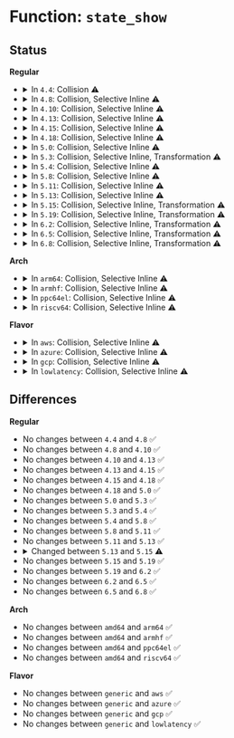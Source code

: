 # Function: <code>state_show</code>

## Status
<b>Regular</b>
<ul>
<li>
<details>
<summary>In <code>4.4</code>: Collision ⚠️</summary>

```c
ssize_t state_show(struct kobject *kobj, struct kobj_attribute *attr, char *buf);
```

**Collision:** Static-Static Collision

**Inline:** No

**Transformation:** False

**Instances:**

```
In kernel/power/main.c (ffffffff810cd5b0)
Location: kernel/power/main.c:307
Inline: False
```
```
In drivers/nvdimm/dimm_devs.c (ffffffff81598940)
Location: drivers/nvdimm/dimm_devs.c:290
Inline: False
```
```
In drivers/md/md.c (ffffffff8168c720)
Location: drivers/md/md.c:2520
Inline: False
```
```
In drivers/extcon/extcon.c (ffffffff816ee290)
Location: drivers/extcon/extcon.c:172
Inline: False
Direct callers:
  - drivers/extcon/extcon.c:extcon_update_state
```
```
In net/rfkill/core.c (ffffffff81810d80)
Location: net/rfkill/core.c:699
Inline: False
```
**Symbols:**

```
ffffffff810cd5b0-ffffffff810cd62a: state_show (STB_LOCAL)
ffffffff81598940-ffffffff815989a3: state_show (STB_LOCAL)
ffffffff8168c720-ffffffff8168c975: state_show (STB_LOCAL)
ffffffff816ee290-ffffffff816ee344: state_show (STB_LOCAL)
ffffffff81810d80-ffffffff81810db9: state_show (STB_LOCAL)
```
</details>
</li>
<li>
<details>
<summary>In <code>4.8</code>: Collision, Selective Inline ⚠️</summary>

```c
ssize_t state_show(struct kobject *kobj, struct kobj_attribute *attr, char *buf);
```

**Collision:** Static-Static Collision

**Inline:** Selective

**Transformation:** False

**Instances:**

```
In kernel/power/main.c (ffffffff810d2050)
Location: kernel/power/main.c:308
Inline: False
```
```
In drivers/nvdimm/dimm_devs.c (ffffffff815ee310)
Location: drivers/nvdimm/dimm_devs.c:296
Inline: False
```
```
In drivers/watchdog/watchdog_dev.c (ffffffff816ebfb0)
Location: drivers/watchdog/watchdog_dev.c:441
Inline: True
```
```
In drivers/md/md.c (ffffffff816edde0)
Location: drivers/md/md.c:2524
Inline: False
```
```
In drivers/extcon/extcon.c (ffffffff817533c0)
Location: drivers/extcon/extcon.c:160
Inline: False
Direct callers:
  - drivers/extcon/extcon.c:extcon_update_state
```
```
In net/rfkill/core.c (ffffffff81883c60)
Location: net/rfkill/core.c:695
Inline: False
```
**Symbols:**

```
ffffffff810d2050-ffffffff810d20d4: state_show (STB_LOCAL)
ffffffff815ee310-ffffffff815ee373: state_show (STB_LOCAL)
ffffffff816ebfb0-ffffffff816ebffc: state_show (STB_LOCAL)
ffffffff816edde0-ffffffff816ee035: state_show (STB_LOCAL)
ffffffff817533c0-ffffffff81753473: state_show (STB_LOCAL)
ffffffff81883c60-ffffffff81883c99: state_show (STB_LOCAL)
```
</details>
</li>
<li>
<details>
<summary>In <code>4.10</code>: Collision, Selective Inline ⚠️</summary>

```c
ssize_t state_show(struct kobject *kobj, struct kobj_attribute *attr, char *buf);
```

**Collision:** Static-Static Collision

**Inline:** Selective

**Transformation:** False

**Instances:**

```
In kernel/power/main.c (ffffffff810d8c00)
Location: kernel/power/main.c:380
Inline: False
```
```
In drivers/nvdimm/dimm_devs.c (ffffffff8161b350)
Location: drivers/nvdimm/dimm_devs.c:311
Inline: False
```
```
In drivers/watchdog/watchdog_dev.c (ffffffff8171cfa0)
Location: drivers/watchdog/watchdog_dev.c:480
Inline: True
```
```
In drivers/md/md.c (ffffffff8171f640)
Location: drivers/md/md.c:2562
Inline: False
```
```
In drivers/extcon/extcon.c (ffffffff8177f370)
Location: drivers/extcon/extcon.c:365
Inline: False
Direct callers:
  - drivers/extcon/extcon.c:extcon_sync
```
```
In net/rfkill/core.c (ffffffff818b8500)
Location: net/rfkill/core.c:695
Inline: False
```
**Symbols:**

```
ffffffff810d8c00-ffffffff810d8c84: state_show (STB_LOCAL)
ffffffff8161b350-ffffffff8161b3b3: state_show (STB_LOCAL)
ffffffff8171cfa0-ffffffff8171cfec: state_show (STB_LOCAL)
ffffffff8171f640-ffffffff8171f918: state_show (STB_LOCAL)
ffffffff8177f370-ffffffff8177f428: state_show (STB_LOCAL)
ffffffff818b8500-ffffffff818b8539: state_show (STB_LOCAL)
```
</details>
</li>
<li>
<details>
<summary>In <code>4.13</code>: Collision, Selective Inline ⚠️</summary>

```c
ssize_t state_show(struct kobject *kobj, struct kobj_attribute *attr, char *buf);
```

**Collision:** Static-Static Collision

**Inline:** Selective

**Transformation:** False

**Instances:**

```
In kernel/power/main.c (ffffffff810d7c00)
Location: kernel/power/main.c:380
Inline: False
```
```
In drivers/nvdimm/dimm_devs.c (ffffffff8162f3f0)
Location: drivers/nvdimm/dimm_devs.c:327
Inline: False
```
```
In drivers/watchdog/watchdog_dev.c (ffffffff81735210)
Location: drivers/watchdog/watchdog_dev.c:488
Inline: True
```
```
In drivers/md/md.c (ffffffff817392c0)
Location: drivers/md/md.c:2624
Inline: False
```
```
In drivers/extcon/extcon.c (ffffffff8179de30)
Location: drivers/extcon/extcon.c:368
Inline: False
Direct callers:
  - drivers/extcon/extcon.c:extcon_sync
```
```
In net/rfkill/core.c (ffffffff818dee50)
Location: net/rfkill/core.c:753
Inline: False
```
**Symbols:**

```
ffffffff810d7c00-ffffffff810d7c89: state_show (STB_LOCAL)
ffffffff8162f3f0-ffffffff8162f453: state_show (STB_LOCAL)
ffffffff81735210-ffffffff8173525c: state_show (STB_LOCAL)
ffffffff817392c0-ffffffff817395ac: state_show (STB_LOCAL)
ffffffff8179de30-ffffffff8179def6: state_show (STB_LOCAL)
ffffffff818dee50-ffffffff818dee8c: state_show (STB_LOCAL)
```
</details>
</li>
<li>
<details>
<summary>In <code>4.15</code>: Collision, Selective Inline ⚠️</summary>

```c
ssize_t state_show(struct kobject *kobj, struct kobj_attribute *attr, char *buf);
```

**Collision:** Static-Static Collision

**Inline:** Selective

**Transformation:** False

**Instances:**

```
In kernel/power/main.c (ffffffff810dfc50)
Location: kernel/power/main.c:435
Inline: False
```
```
In drivers/nvdimm/dimm_devs.c (ffffffff81697bd0)
Location: drivers/nvdimm/dimm_devs.c:345
Inline: False
```
```
In drivers/watchdog/watchdog_dev.c (ffffffff817a6ee0)
Location: drivers/watchdog/watchdog_dev.c:489
Inline: True
```
```
In drivers/md/md.c (ffffffff817a9130)
Location: drivers/md/md.c:2679
Inline: False
```
```
In drivers/extcon/extcon.c (ffffffff81814f90)
Location: drivers/extcon/extcon.c:356
Inline: False
Direct callers:
  - drivers/extcon/extcon.c:extcon_sync
```
```
In net/rfkill/core.c (ffffffff81964be0)
Location: net/rfkill/core.c:753
Inline: False
```
**Symbols:**

```
ffffffff810dfc50-ffffffff810dfcd9: state_show (STB_LOCAL)
ffffffff81697bd0-ffffffff81697c33: state_show (STB_LOCAL)
ffffffff817a6ee0-ffffffff817a6f2c: state_show (STB_LOCAL)
ffffffff817a9130-ffffffff817a93f9: state_show (STB_LOCAL)
ffffffff81814f90-ffffffff81815056: state_show (STB_LOCAL)
ffffffff81964be0-ffffffff81964c1c: state_show (STB_LOCAL)
```
</details>
</li>
<li>
<details>
<summary>In <code>4.18</code>: Collision, Selective Inline ⚠️</summary>

```c
ssize_t state_show(struct kobject *kobj, struct kobj_attribute *attr, char *buf);
```

**Collision:** Static-Static Collision

**Inline:** Selective

**Transformation:** False

**Instances:**

```
In kernel/power/main.c (ffffffff810e82f0)
Location: kernel/power/main.c:465
Inline: False
```
```
In drivers/nvdimm/dimm_devs.c (ffffffff816d3d30)
Location: drivers/nvdimm/dimm_devs.c:346
Inline: False
```
```
In drivers/watchdog/watchdog_dev.c (ffffffff817ee950)
Location: drivers/watchdog/watchdog_dev.c:509
Inline: True
```
```
In drivers/md/md.c (ffffffff817f0a70)
Location: drivers/md/md.c:2694
Inline: False
```
```
In drivers/extcon/extcon.c (ffffffff8185eeb0)
Location: drivers/extcon/extcon.c:356
Inline: False
Direct callers:
  - drivers/extcon/extcon.c:extcon_sync
```
```
In net/rfkill/core.c (ffffffff819be480)
Location: net/rfkill/core.c:767
Inline: False
```
**Symbols:**

```
ffffffff810e82f0-ffffffff810e837c: state_show (STB_LOCAL)
ffffffff816d3d30-ffffffff816d3d93: state_show (STB_LOCAL)
ffffffff817ee950-ffffffff817ee99c: state_show (STB_LOCAL)
ffffffff817f0a70-ffffffff817f0d47: state_show (STB_LOCAL)
ffffffff8185eeb0-ffffffff8185ef6e: state_show (STB_LOCAL)
ffffffff819be480-ffffffff819be4bc: state_show (STB_LOCAL)
```
</details>
</li>
<li>
<details>
<summary>In <code>5.0</code>: Collision, Selective Inline ⚠️</summary>

```c
ssize_t state_show(struct kobject *kobj, struct kobj_attribute *attr, char *buf);
```

**Collision:** Static-Static Collision

**Inline:** Selective

**Transformation:** False

**Instances:**

```
In kernel/power/main.c (ffffffff810f3900)
Location: kernel/power/main.c:454
Inline: False
```
```
In drivers/xen/xenbus/xenbus_probe.c (ffffffff81617c50)
Location: drivers/xen/xenbus/xenbus_probe.c:405
Inline: False
```
```
In drivers/base/memory.c (ffffffff816bd890)
Location: drivers/base/memory.c:149
Inline: True
```
```
In drivers/nvdimm/dimm_devs.c (ffffffff816f5470)
Location: drivers/nvdimm/dimm_devs.c:334
Inline: False
```
```
In drivers/watchdog/watchdog_dev.c (ffffffff8181a820)
Location: drivers/watchdog/watchdog_dev.c:509
Inline: True
```
```
In drivers/md/md.c (ffffffff8181c960)
Location: drivers/md/md.c:2685
Inline: False
```
```
In drivers/extcon/extcon.c (ffffffff8187e850)
Location: drivers/extcon/extcon.c:356
Inline: False
Direct callers:
  - drivers/extcon/extcon.c:extcon_sync
```
```
In net/rfkill/core.c (ffffffff819f5620)
Location: net/rfkill/core.c:769
Inline: False
```
**Symbols:**

```
ffffffff810f3900-ffffffff810f398c: state_show (STB_LOCAL)
ffffffff81617c50-ffffffff81617c7f: state_show (STB_LOCAL)
ffffffff816bd890-ffffffff816bd918: state_show (STB_LOCAL)
ffffffff816f5470-ffffffff816f54d3: state_show (STB_LOCAL)
ffffffff8181a820-ffffffff8181a86c: state_show (STB_LOCAL)
ffffffff8181c960-ffffffff8181cc41: state_show (STB_LOCAL)
ffffffff8187e850-ffffffff8187e90e: state_show (STB_LOCAL)
ffffffff819f5620-ffffffff819f565c: state_show (STB_LOCAL)
```
</details>
</li>
<li>
<details>
<summary>In <code>5.3</code>: Collision, Selective Inline, Transformation ⚠️</summary>

```c
ssize_t state_show(struct kobject *kobj, struct kobj_attribute *attr, char *buf);
```

**Collision:** Static-Static Collision

**Inline:** Selective

**Transformation:** True

**Instances:**

```
In kernel/power/main.c (ffffffff810fbda0)
Location: kernel/power/main.c:466
Inline: False
```
```
In drivers/xen/xenbus/xenbus_probe.c (ffffffff8164b900)
Location: drivers/xen/xenbus/xenbus_probe.c:405
Inline: False
```
```
In drivers/base/memory.c (0)
Location: drivers/base/memory.c:160
Inline: False
```
```
In drivers/nvdimm/dimm_devs.c (0)
Location: drivers/nvdimm/dimm_devs.c:331
Inline: False
```
```
In drivers/watchdog/watchdog_dev.c (ffffffff8185ca10)
Location: drivers/watchdog/watchdog_dev.c:526
Inline: True
```
```
In drivers/md/md.c (ffffffff8185ebb0)
Location: drivers/md/md.c:2748
Inline: False
```
```
In drivers/extcon/extcon.c (ffffffff818c8ed0)
Location: drivers/extcon/extcon.c:348
Inline: False
Direct callers:
  - drivers/extcon/extcon.c:extcon_sync
```
```
In net/rfkill/core.c (ffffffff81a64d00)
Location: net/rfkill/core.c:757
Inline: False
```
**Symbols:**

```
ffffffff810fbda0-ffffffff810fbe26: state_show (STB_LOCAL)
ffffffff8164b900-ffffffff8164b931: state_show (STB_LOCAL)
ffffffff816f83d0-ffffffff816f8461: state_show (STB_LOCAL)
ffffffff816f92af-ffffffff816f92d1: state_show.cold (STB_LOCAL)
ffffffff8172ed00-ffffffff8172ed60: state_show (STB_LOCAL)
ffffffff817300e8-ffffffff817300f2: state_show.cold (STB_LOCAL)
ffffffff8185ca10-ffffffff8185ca59: state_show (STB_LOCAL)
ffffffff8185ebb0-ffffffff8185ee68: state_show (STB_LOCAL)
ffffffff818c8ed0-ffffffff818c8f78: state_show (STB_LOCAL)
ffffffff81a64d00-ffffffff81a64d42: state_show (STB_LOCAL)
```
</details>
</li>
<li>
<details>
<summary>In <code>5.4</code>: Collision, Selective Inline ⚠️</summary>

```c
ssize_t state_show(struct kobject *kobj, struct kobj_attribute *attr, char *buf);
```

**Collision:** Static-Static Collision

**Inline:** Selective

**Transformation:** False

**Instances:**

```
In kernel/power/main.c (ffffffff81108210)
Location: kernel/power/main.c:552
Inline: False
```
```
In drivers/xen/xenbus/xenbus_probe.c (ffffffff8166dd90)
Location: drivers/xen/xenbus/xenbus_probe.c:405
Inline: False
```
```
In drivers/base/memory.c (ffffffff8171cc10)
Location: drivers/base/memory.c:129
Inline: True
```
```
In drivers/nvdimm/dimm_devs.c (ffffffff81753030)
Location: drivers/nvdimm/dimm_devs.c:331
Inline: False
```
```
In drivers/watchdog/watchdog_dev.c (ffffffff8188e5c0)
Location: drivers/watchdog/watchdog_dev.c:525
Inline: True
```
```
In drivers/md/md.c (ffffffff81890720)
Location: drivers/md/md.c:2802
Inline: False
```
```
In drivers/remoteproc/remoteproc_sysfs.c (ffffffff818f69a0)
Location: drivers/remoteproc/remoteproc_sysfs.c:78
Inline: False
```
```
In drivers/extcon/extcon.c (ffffffff818fb320)
Location: drivers/extcon/extcon.c:348
Inline: False
Direct callers:
  - drivers/extcon/extcon.c:extcon_sync
```
```
In net/rfkill/core.c (ffffffff81a9b6e0)
Location: net/rfkill/core.c:757
Inline: False
```
**Symbols:**

```
ffffffff81108210-ffffffff81108296: state_show (STB_LOCAL)
ffffffff8166dd90-ffffffff8166ddc1: state_show (STB_LOCAL)
ffffffff8171cc10-ffffffff8171cc98: state_show (STB_LOCAL)
ffffffff81753030-ffffffff81753093: state_show (STB_LOCAL)
ffffffff8188e5c0-ffffffff8188e609: state_show (STB_LOCAL)
ffffffff81890720-ffffffff818909d8: state_show (STB_LOCAL)
ffffffff818f69a0-ffffffff818f69dc: state_show (STB_LOCAL)
ffffffff818fb320-ffffffff818fb3c8: state_show (STB_LOCAL)
ffffffff81a9b6e0-ffffffff81a9b722: state_show (STB_LOCAL)
```
</details>
</li>
<li>
<details>
<summary>In <code>5.8</code>: Collision, Selective Inline ⚠️</summary>

```c
ssize_t state_show(struct kobject *kobj, struct kobj_attribute *attr, char *buf);
```

**Collision:** Static-Static Collision

**Inline:** Selective

**Transformation:** False

**Instances:**

```
In kernel/power/main.c (ffffffff81112d10)
Location: kernel/power/main.c:591
Inline: False
```
```
In drivers/xen/xenbus/xenbus_probe.c (ffffffff8171df40)
Location: drivers/xen/xenbus/xenbus_probe.c:406
Inline: False
```
```
In drivers/base/memory.c (ffffffff817d88d0)
Location: drivers/base/memory.c:138
Inline: False
```
```
In drivers/nvdimm/dimm_devs.c (ffffffff81811920)
Location: drivers/nvdimm/dimm_devs.c:322
Inline: False
```
```
In drivers/watchdog/watchdog_dev.c (ffffffff8195d1c0)
Location: drivers/watchdog/watchdog_dev.c:545
Inline: True
```
```
In drivers/md/md.c (ffffffff8195f5c0)
Location: drivers/md/md.c:2928
Inline: False
```
```
In drivers/remoteproc/remoteproc_sysfs.c (ffffffff819ccad0)
Location: drivers/remoteproc/remoteproc_sysfs.c:79
Inline: False
```
```
In drivers/extcon/extcon.c (ffffffff819d1c30)
Location: drivers/extcon/extcon.c:348
Inline: False
```
```
In net/rfkill/core.c (ffffffff81b96e80)
Location: net/rfkill/core.c:757
Inline: False
```
**Symbols:**

```
ffffffff81112d10-ffffffff81112d96: state_show (STB_LOCAL)
ffffffff8171df40-ffffffff8171df73: state_show (STB_LOCAL)
ffffffff817d88d0-ffffffff817d8958: state_show (STB_LOCAL)
ffffffff81811920-ffffffff81811980: state_show (STB_LOCAL)
ffffffff8195d1c0-ffffffff8195d209: state_show (STB_LOCAL)
ffffffff8195f5c0-ffffffff8195f885: state_show (STB_LOCAL)
ffffffff819ccad0-ffffffff819ccb0c: state_show (STB_LOCAL)
ffffffff819d1c30-ffffffff819d1cd8: state_show (STB_LOCAL)
ffffffff81b96e80-ffffffff81b96ebb: state_show (STB_LOCAL)
```
</details>
</li>
<li>
<details>
<summary>In <code>5.11</code>: Collision, Selective Inline ⚠️</summary>

```c
ssize_t state_show(struct kobject *kobj, struct kobj_attribute *attr, char *buf);
```

**Collision:** Static-Static Collision

**Inline:** Selective

**Transformation:** False

**Instances:**

```
In kernel/power/main.c (ffffffff8110fde0)
Location: kernel/power/main.c:591
Inline: False
```
```
In drivers/xen/xenbus/xenbus_probe.c (ffffffff8173aeb0)
Location: drivers/xen/xenbus/xenbus_probe.c:407
Inline: False
```
```
In drivers/base/memory.c (ffffffff817ed2a0)
Location: drivers/base/memory.c:139
Inline: False
```
```
In drivers/nvdimm/dimm_devs.c (ffffffff818209d0)
Location: drivers/nvdimm/dimm_devs.c:322
Inline: False
```
```
In drivers/watchdog/watchdog_dev.c (ffffffff81963b70)
Location: drivers/watchdog/watchdog_dev.c:546
Inline: True
```
```
In drivers/md/md.c (ffffffff81965e90)
Location: drivers/md/md.c:2949
Inline: False
```
```
In drivers/remoteproc/remoteproc_sysfs.c (ffffffff819cc290)
Location: drivers/remoteproc/remoteproc_sysfs.c:180
Inline: False
```
```
In drivers/extcon/extcon.c (ffffffff819d1830)
Location: drivers/extcon/extcon.c:348
Inline: False
```
```
In net/rfkill/core.c (ffffffff81ba6b20)
Location: net/rfkill/core.c:779
Inline: False
```
**Symbols:**

```
ffffffff8110fde0-ffffffff8110fe66: state_show (STB_LOCAL)
ffffffff8173aeb0-ffffffff8173aee3: state_show (STB_LOCAL)
ffffffff817ed2a0-ffffffff817ed300: state_show (STB_LOCAL)
ffffffff818209d0-ffffffff81820a30: state_show (STB_LOCAL)
ffffffff81963b70-ffffffff81963bb9: state_show (STB_LOCAL)
ffffffff81965e90-ffffffff81966155: state_show (STB_LOCAL)
ffffffff819cc290-ffffffff819cc2cc: state_show (STB_LOCAL)
ffffffff819d1830-ffffffff819d18d8: state_show (STB_LOCAL)
ffffffff81ba6b20-ffffffff81ba6b5b: state_show (STB_LOCAL)
```
</details>
</li>
<li>
<details>
<summary>In <code>5.13</code>: Collision, Selective Inline ⚠️</summary>

```c
ssize_t state_show(struct kobject *kobj, struct kobj_attribute *attr, char *buf);
```

**Collision:** Static-Static Collision

**Inline:** Selective

**Transformation:** False

**Instances:**

```
In kernel/power/main.c (ffffffff81110820)
Location: kernel/power/main.c:591
Inline: False
```
```
In drivers/xen/xenbus/xenbus_probe.c (ffffffff8171e990)
Location: drivers/xen/xenbus/xenbus_probe.c:473
Inline: False
```
```
In drivers/base/memory.c (ffffffff817d1a70)
Location: drivers/base/memory.c:139
Inline: False
```
```
In drivers/nvdimm/dimm_devs.c (ffffffff81803cd0)
Location: drivers/nvdimm/dimm_devs.c:322
Inline: False
```
```
In drivers/watchdog/watchdog_dev.c (ffffffff81947f90)
Location: drivers/watchdog/watchdog_dev.c:546
Inline: True
```
```
In drivers/md/md.c (ffffffff8194a050)
Location: drivers/md/md.c:2913
Inline: False
```
```
In drivers/remoteproc/remoteproc_sysfs.c (ffffffff819b1400)
Location: drivers/remoteproc/remoteproc_sysfs.c:178
Inline: False
```
```
In drivers/extcon/extcon.c (ffffffff819b6b10)
Location: drivers/extcon/extcon.c:348
Inline: False
```
```
In net/rfkill/core.c (ffffffff81b95cb0)
Location: net/rfkill/core.c:780
Inline: False
```
**Symbols:**

```
ffffffff81110820-ffffffff811108a6: state_show (STB_LOCAL)
ffffffff8171e990-ffffffff8171e9c3: state_show (STB_LOCAL)
ffffffff817d1a70-ffffffff817d1ad0: state_show (STB_LOCAL)
ffffffff81803cd0-ffffffff81803d30: state_show (STB_LOCAL)
ffffffff81947f90-ffffffff81947fd9: state_show (STB_LOCAL)
ffffffff8194a050-ffffffff8194a2d2: state_show (STB_LOCAL)
ffffffff819b1400-ffffffff819b1439: state_show (STB_LOCAL)
ffffffff819b6b10-ffffffff819b6bb8: state_show (STB_LOCAL)
ffffffff81b95cb0-ffffffff81b95ceb: state_show (STB_LOCAL)
```
</details>
</li>
<li>
<details>
<summary>In <code>5.15</code>: Collision, Selective Inline, Transformation ⚠️</summary>

```c
ssize_t state_show(struct device *dev, struct device_attribute *attr, char *buf);
```

**Collision:** Static-Static Collision

**Inline:** Selective

**Transformation:** True

**Instances:**

```
In kernel/cpu.c (ffffffff810b71f0)
Location: kernel/cpu.c:2266
Inline: False
```
```
In kernel/power/main.c (ffffffff81130210)
Location: kernel/power/main.c:594
Inline: False
```
```
In drivers/xen/xenbus/xenbus_probe.c (ffffffff8179d740)
Location: drivers/xen/xenbus/xenbus_probe.c:470
Inline: False
```
```
In drivers/regulator/core.c (ffffffff817a9e70)
Location: drivers/regulator/core.c:657
Inline: False
```
```
In drivers/base/memory.c (ffffffff8185c810)
Location: drivers/base/memory.c:145
Inline: False
```
```
In drivers/nvdimm/dimm_devs.c (ffffffff8188e120)
Location: drivers/nvdimm/dimm_devs.c:322
Inline: False
```
```
In drivers/watchdog/watchdog_dev.c (ffffffff819ecf40)
Location: drivers/watchdog/watchdog_dev.c:552
Inline: True
```
```
In drivers/md/md.c (ffffffff819ef0d0)
Location: drivers/md/md.c:2923
Inline: False
```
```
In drivers/remoteproc/remoteproc_sysfs.c (ffffffff81a5fae0)
Location: drivers/remoteproc/remoteproc_sysfs.c:178
Inline: False
```
```
In drivers/extcon/extcon.c (0)
Location: drivers/extcon/extcon.c:348
Inline: False
```
```
In net/rfkill/core.c (ffffffff81c62530)
Location: net/rfkill/core.c:780
Inline: False
```
**Symbols:**

```
ffffffff810b71f0-ffffffff810b724c: state_show (STB_LOCAL)
ffffffff81130210-ffffffff81130296: state_show (STB_LOCAL)
ffffffff8179d740-ffffffff8179d773: state_show (STB_LOCAL)
ffffffff817a9e70-ffffffff817aa02e: state_show (STB_LOCAL)
ffffffff8185c810-ffffffff8185c870: state_show (STB_LOCAL)
ffffffff8188e120-ffffffff8188e180: state_show (STB_LOCAL)
ffffffff819ecf40-ffffffff819ecf7e: state_show (STB_LOCAL)
ffffffff819ef0d0-ffffffff819ef352: state_show (STB_LOCAL)
ffffffff81a5fae0-ffffffff81a5fb35: state_show (STB_LOCAL)
ffffffff81a65700-ffffffff81a657f0: state_show (STB_LOCAL)
ffffffff81d33499-ffffffff81d334b2: state_show.cold (STB_LOCAL)
ffffffff81c62530-ffffffff81c6256b: state_show (STB_LOCAL)
```
</details>
</li>
<li>
<details>
<summary>In <code>5.19</code>: Collision, Selective Inline, Transformation ⚠️</summary>

```c
ssize_t state_show(struct device *dev, struct device_attribute *attr, char *buf);
```

**Collision:** Static-Static Collision

**Inline:** Selective

**Transformation:** True

**Instances:**

```
In kernel/cpu.c (ffffffff810cd980)
Location: kernel/cpu.c:2288
Inline: False
```
```
In kernel/power/main.c (ffffffff81151a00)
Location: kernel/power/main.c:568
Inline: False
```
```
In drivers/xen/xenbus/xenbus_probe.c (ffffffff818d6e80)
Location: drivers/xen/xenbus/xenbus_probe.c:471
Inline: False
```
```
In drivers/regulator/core.c (ffffffff818e45e0)
Location: drivers/regulator/core.c:658
Inline: False
```
```
In drivers/base/memory.c (ffffffff819a39d0)
Location: drivers/base/memory.c:145
Inline: False
```
```
In drivers/nvdimm/dimm_devs.c (ffffffff819d7700)
Location: drivers/nvdimm/dimm_devs.c:301
Inline: False
```
```
In drivers/watchdog/watchdog_dev.c (ffffffff81b53810)
Location: drivers/watchdog/watchdog_dev.c:550
Inline: True
```
```
In drivers/md/md.c (ffffffff81b561c0)
Location: drivers/md/md.c:2913
Inline: False
```
```
In drivers/remoteproc/remoteproc_sysfs.c (ffffffff81bcfe90)
Location: drivers/remoteproc/remoteproc_sysfs.c:178
Inline: False
```
```
In drivers/extcon/extcon.c (0)
Location: drivers/extcon/extcon.c:348
Inline: False
Direct callers:
  - drivers/extcon/extcon.c:extcon_sync
```
```
In net/rfkill/core.c (ffffffff81e04d80)
Location: net/rfkill/core.c:780
Inline: False
```
**Symbols:**

```
ffffffff810cd980-ffffffff810cd9e7: state_show (STB_LOCAL)
ffffffff81151a00-ffffffff81151a89: state_show (STB_LOCAL)
ffffffff818d6e80-ffffffff818d6ebc: state_show (STB_LOCAL)
ffffffff818e45e0-ffffffff818e4788: state_show (STB_LOCAL)
ffffffff819a39d0-ffffffff819a3a44: state_show (STB_LOCAL)
ffffffff819d7700-ffffffff819d776a: state_show (STB_LOCAL)
ffffffff81b53810-ffffffff81b53862: state_show (STB_LOCAL)
ffffffff81b561c0-ffffffff81b5644e: state_show (STB_LOCAL)
ffffffff81bcfe90-ffffffff81bcfef0: state_show (STB_LOCAL)
ffffffff81bd6ae0-ffffffff81bd6be7: state_show (STB_LOCAL)
ffffffff81eff976-ffffffff81eff98f: state_show.cold (STB_LOCAL)
ffffffff81e04d80-ffffffff81e04dc5: state_show (STB_LOCAL)
```
</details>
</li>
<li>
<details>
<summary>In <code>6.2</code>: Collision, Selective Inline, Transformation ⚠️</summary>

```c
ssize_t state_show(struct device *dev, struct device_attribute *attr, char *buf);
```

**Collision:** Static-Static Collision

**Inline:** Selective

**Transformation:** True

**Instances:**

```
In kernel/cpu.c (ffffffff810eba90)
Location: kernel/cpu.c:2312
Inline: False
```
```
In kernel/power/main.c (ffffffff81180700)
Location: kernel/power/main.c:572
Inline: False
```
```
In drivers/xen/xenbus/xenbus_probe.c (ffffffff81a294b0)
Location: drivers/xen/xenbus/xenbus_probe.c:471
Inline: False
```
```
In drivers/regulator/core.c (ffffffff81a39320)
Location: drivers/regulator/core.c:658
Inline: False
```
```
In drivers/base/memory.c (ffffffff81b158f0)
Location: drivers/base/memory.c:145
Inline: False
```
```
In drivers/nvdimm/dimm_devs.c (ffffffff81b52500)
Location: drivers/nvdimm/dimm_devs.c:301
Inline: False
```
```
In drivers/watchdog/watchdog_dev.c (ffffffff81cec6b0)
Location: drivers/watchdog/watchdog_dev.c:558
Inline: True
```
```
In drivers/md/md.c (ffffffff81cef600)
Location: drivers/md/md.c:2871
Inline: False
```
```
In drivers/remoteproc/remoteproc_sysfs.c (ffffffff81d7b000)
Location: drivers/remoteproc/remoteproc_sysfs.c:178
Inline: False
```
```
In drivers/extcon/extcon.c (0)
Location: drivers/extcon/extcon.c:358
Inline: False
Direct callers:
  - drivers/extcon/extcon.c:extcon_sync
```
```
In net/rfkill/core.c (ffffffff81fd9f70)
Location: net/rfkill/core.c:780
Inline: False
```
**Symbols:**

```
ffffffff810eba90-ffffffff810ebaf7: state_show (STB_LOCAL)
ffffffff81180700-ffffffff81180789: state_show (STB_LOCAL)
ffffffff81a294b0-ffffffff81a294ec: state_show (STB_LOCAL)
ffffffff81a39320-ffffffff81a394c8: state_show (STB_LOCAL)
ffffffff81b158f0-ffffffff81b15964: state_show (STB_LOCAL)
ffffffff81b52500-ffffffff81b5256a: state_show (STB_LOCAL)
ffffffff81cec6b0-ffffffff81cec702: state_show (STB_LOCAL)
ffffffff81cef600-ffffffff81cef89a: state_show (STB_LOCAL)
ffffffff81d7b000-ffffffff81d7b060: state_show (STB_LOCAL)
ffffffff81d83380-ffffffff81d83487: state_show (STB_LOCAL)
ffffffff820aa4df-ffffffff820aa4f8: state_show.cold (STB_LOCAL)
ffffffff81fd9f70-ffffffff81fd9fb5: state_show (STB_LOCAL)
```
</details>
</li>
<li>
<details>
<summary>In <code>6.5</code>: Collision, Selective Inline, Transformation ⚠️</summary>

```c
ssize_t state_show(struct device *dev, struct device_attribute *attr, char *buf);
```

**Collision:** Static-Static Collision

**Inline:** Selective

**Transformation:** True

**Instances:**

```
In kernel/cpu.c (ffffffff810f7770)
Location: kernel/cpu.c:2697
Inline: False
```
```
In kernel/power/main.c (ffffffff811914d0)
Location: kernel/power/main.c:640
Inline: False
```
```
In drivers/xen/xenbus/xenbus_probe.c (ffffffff81a72bb0)
Location: drivers/xen/xenbus/xenbus_probe.c:471
Inline: False
```
```
In drivers/regulator/core.c (ffffffff81a82f00)
Location: drivers/regulator/core.c:724
Inline: False
```
```
In drivers/base/memory.c (ffffffff81b64660)
Location: drivers/base/memory.c:140
Inline: False
```
```
In drivers/nvdimm/dimm_devs.c (ffffffff81ba5a20)
Location: drivers/nvdimm/dimm_devs.c:301
Inline: False
```
```
In drivers/usb/core/port.c (ffffffff81c9e5d0)
Location: drivers/usb/core/port.c:163
Inline: False
```
```
In drivers/watchdog/watchdog_dev.c (ffffffff81d553d0)
Location: drivers/watchdog/watchdog_dev.c:578
Inline: True
```
```
In drivers/md/md.c (ffffffff81d583c0)
Location: drivers/md/md.c:2845
Inline: False
```
```
In drivers/remoteproc/remoteproc_sysfs.c (ffffffff81de91c0)
Location: drivers/remoteproc/remoteproc_sysfs.c:178
Inline: False
```
```
In drivers/extcon/extcon.c (0)
Location: drivers/extcon/extcon.c:368
Inline: False
Direct callers:
  - drivers/extcon/extcon.c:extcon_sync
```
```
In net/rfkill/core.c (ffffffff82055c30)
Location: net/rfkill/core.c:780
Inline: False
```
**Symbols:**

```
ffffffff810f7770-ffffffff810f77d7: state_show (STB_LOCAL)
ffffffff811914d0-ffffffff81191559: state_show (STB_LOCAL)
ffffffff81a72bb0-ffffffff81a72bec: state_show (STB_LOCAL)
ffffffff81a82f00-ffffffff81a830a8: state_show (STB_LOCAL)
ffffffff81b64660-ffffffff81b646d4: state_show (STB_LOCAL)
ffffffff81ba5a20-ffffffff81ba5a8a: state_show (STB_LOCAL)
ffffffff81c9e5d0-ffffffff81c9e60c: state_show (STB_LOCAL)
ffffffff81d553d0-ffffffff81d55422: state_show (STB_LOCAL)
ffffffff81d583c0-ffffffff81d58662: state_show (STB_LOCAL)
ffffffff81de91c0-ffffffff81de9220: state_show (STB_LOCAL)
ffffffff81df17c0-ffffffff81df18d2: state_show (STB_LOCAL)
ffffffff8212b9ca-ffffffff8212b9e3: state_show.cold (STB_LOCAL)
ffffffff82055c30-ffffffff82055c72: state_show (STB_LOCAL)
```
</details>
</li>
<li>
<details>
<summary>In <code>6.8</code>: Collision, Selective Inline, Transformation ⚠️</summary>

```c
ssize_t state_show(struct device *dev, struct device_attribute *attr, char *buf);
```

**Collision:** Static-Static Collision

**Inline:** Selective

**Transformation:** True

**Instances:**

```
In kernel/cpu.c (ffffffff81100b20)
Location: kernel/cpu.c:2751
Inline: False
```
```
In kernel/power/main.c (ffffffff8119fe90)
Location: kernel/power/main.c:624
Inline: False
```
```
In drivers/xen/xenbus/xenbus_probe.c (ffffffff81ac4d10)
Location: drivers/xen/xenbus/xenbus_probe.c:471
Inline: False
```
```
In drivers/regulator/core.c (ffffffff81ad56b0)
Location: drivers/regulator/core.c:726
Inline: False
```
```
In drivers/base/memory.c (ffffffff81bb81e0)
Location: drivers/base/memory.c:141
Inline: False
```
```
In drivers/nvdimm/dimm_devs.c (ffffffff81bf9ca0)
Location: drivers/nvdimm/dimm_devs.c:303
Inline: False
```
```
In drivers/usb/core/port.c (ffffffff81d531d0)
Location: drivers/usb/core/port.c:163
Inline: False
```
```
In drivers/watchdog/watchdog_dev.c (ffffffff81e0c2a0)
Location: drivers/watchdog/watchdog_dev.c:578
Inline: True
```
```
In drivers/md/md.c (ffffffff81e0f240)
Location: drivers/md/md.c:2967
Inline: False
```
```
In drivers/remoteproc/remoteproc_sysfs.c (ffffffff81e9f400)
Location: drivers/remoteproc/remoteproc_sysfs.c:178
Inline: False
```
```
In drivers/extcon/extcon.c (0)
Location: drivers/extcon/extcon.c:368
Inline: False
Direct callers:
  - drivers/extcon/extcon.c:extcon_sync
```
```
In net/rfkill/core.c (ffffffff82129790)
Location: net/rfkill/core.c:797
Inline: False
```
**Symbols:**

```
ffffffff81100b20-ffffffff81100b87: state_show (STB_LOCAL)
ffffffff8119fe90-ffffffff8119ff19: state_show (STB_LOCAL)
ffffffff81ac4d10-ffffffff81ac4d4c: state_show (STB_LOCAL)
ffffffff81ad56b0-ffffffff81ad5858: state_show (STB_LOCAL)
ffffffff81bb81e0-ffffffff81bb8254: state_show (STB_LOCAL)
ffffffff81bf9ca0-ffffffff81bf9d0a: state_show (STB_LOCAL)
ffffffff81d531d0-ffffffff81d5320c: state_show (STB_LOCAL)
ffffffff81e0c2a0-ffffffff81e0c2f2: state_show (STB_LOCAL)
ffffffff81e0f240-ffffffff81e0f4e0: state_show (STB_LOCAL)
ffffffff81e9f400-ffffffff81e9f460: state_show (STB_LOCAL)
ffffffff81ea7e10-ffffffff81ea7f22: state_show (STB_LOCAL)
ffffffff8220d65f-ffffffff8220d678: state_show.cold (STB_LOCAL)
ffffffff82129790-ffffffff82129802: state_show (STB_LOCAL)
```
</details>
</li>
</ul>
<b>Arch</b>
<ul>
<li>
<details>
<summary>In <code>arm64</code>: Collision, Selective Inline ⚠️</summary>

```c
ssize_t state_show(struct kobject *kobj, struct kobj_attribute *attr, char *buf);
```

**Collision:** Static-Static Collision

**Inline:** Selective

**Transformation:** False

**Instances:**

```
In kernel/power/main.c (ffff80001016ed28)
Location: kernel/power/main.c:552
Inline: False
```
```
In drivers/xen/xenbus/xenbus_probe.c (ffff800010838900)
Location: drivers/xen/xenbus/xenbus_probe.c:405
Inline: False
```
```
In drivers/base/memory.c (ffff800010910890)
Location: drivers/base/memory.c:129
Inline: True
```
```
In drivers/nvdimm/dimm_devs.c (ffff800010953890)
Location: drivers/nvdimm/dimm_devs.c:331
Inline: False
```
```
In drivers/watchdog/watchdog_dev.c (ffff800010adf260)
Location: drivers/watchdog/watchdog_dev.c:525
Inline: True
```
```
In drivers/md/md.c (ffff800010ae2b78)
Location: drivers/md/md.c:2802
Inline: False
```
```
In drivers/remoteproc/remoteproc_sysfs.c (ffff800010b82b40)
Location: drivers/remoteproc/remoteproc_sysfs.c:78
Inline: False
```
```
In drivers/extcon/extcon.c (ffff800010b87db8)
Location: drivers/extcon/extcon.c:348
Inline: False
Direct callers:
  - drivers/extcon/extcon.c:extcon_sync
```
```
In net/rfkill/core.c (ffff800010d6b570)
Location: net/rfkill/core.c:757
Inline: False
```
**Symbols:**

```
ffff80001016ed28-ffff80001016edac: state_show (STB_LOCAL)
ffff800010838900-ffff800010838948: state_show (STB_LOCAL)
ffff800010910890-ffff800010910960: state_show (STB_LOCAL)
ffff800010953890-ffff800010953914: state_show (STB_LOCAL)
ffff800010adf260-ffff800010adf2d4: state_show (STB_LOCAL)
ffff800010ae2b78-ffff800010ae2e48: state_show (STB_LOCAL)
ffff800010b82b40-ffff800010b82b98: state_show (STB_LOCAL)
ffff800010b87db8-ffff800010b87e8c: state_show (STB_LOCAL)
ffff800010d6b570-ffff800010d6b5c8: state_show (STB_LOCAL)
```
</details>
</li>
<li>
<details>
<summary>In <code>armhf</code>: Collision, Selective Inline ⚠️</summary>

```c
ssize_t state_show(struct kobject *kobj, struct kobj_attribute *attr, char *buf);
```

**Collision:** Static-Static Collision

**Inline:** Selective

**Transformation:** False

**Instances:**

```
In kernel/power/main.c (c03ba000)
Location: kernel/power/main.c:552
Inline: False
```
```
In drivers/usb/gadget/udc/core.c (c0b72de8)
Location: drivers/usb/gadget/udc/core.c:1499
Inline: False
```
```
In drivers/watchdog/watchdog_dev.c (c0bc0f98)
Location: drivers/watchdog/watchdog_dev.c:525
Inline: True
```
```
In drivers/md/md.c (c0bc40b0)
Location: drivers/md/md.c:2802
Inline: False
```
```
In drivers/remoteproc/remoteproc_sysfs.c (c0c65ee8)
Location: drivers/remoteproc/remoteproc_sysfs.c:78
Inline: False
```
```
In drivers/extcon/extcon.c (c0c6c80c)
Location: drivers/extcon/extcon.c:348
Inline: False
```
```
In net/rfkill/core.c (c0e699f4)
Location: net/rfkill/core.c:757
Inline: False
```
**Symbols:**

```
c03ba000-c03ba094: state_show (STB_LOCAL)
c0b72de8-c0b72e24: state_show (STB_LOCAL)
c0bc0f98-c0bc1004: state_show (STB_LOCAL)
c0bc40b0-c0bc4380: state_show (STB_LOCAL)
c0c65ee8-c0c65f28: state_show (STB_LOCAL)
c0c6c80c-c0c6c8b8: state_show (STB_LOCAL)
c0e699f4-c0e69a34: state_show (STB_LOCAL)
```
</details>
</li>
<li>
<details>
<summary>In <code>ppc64el</code>: Collision, Selective Inline ⚠️</summary>

```c
ssize_t state_show(struct kobject *kobj, struct kobj_attribute *attr, char *buf);
```

**Collision:** Static-Static Collision

**Inline:** Selective

**Transformation:** False

**Instances:**

```
In kernel/power/main.c (c0000000001c68e0)
Location: kernel/power/main.c:552
Inline: False
```
```
In drivers/base/memory.c (c0000000009b1810)
Location: drivers/base/memory.c:129
Inline: True
```
```
In drivers/nvdimm/dimm_devs.c (c000000000a00610)
Location: drivers/nvdimm/dimm_devs.c:331
Inline: False
```
```
In drivers/watchdog/watchdog_dev.c (c000000000bc7030)
Location: drivers/watchdog/watchdog_dev.c:525
Inline: True
```
```
In drivers/md/md.c (c000000000bca9c0)
Location: drivers/md/md.c:2802
Inline: False
```
```
In drivers/remoteproc/remoteproc_sysfs.c (c000000000c5fc60)
Location: drivers/remoteproc/remoteproc_sysfs.c:78
Inline: False
```
```
In drivers/extcon/extcon.c (c000000000c66e20)
Location: drivers/extcon/extcon.c:348
Inline: False
```
```
In net/rfkill/core.c (c000000000ea8da0)
Location: net/rfkill/core.c:757
Inline: False
```
**Symbols:**

```
c0000000001c68e0-c0000000001c698c: state_show (STB_LOCAL)
c0000000009b1810-c0000000009b1900: state_show (STB_LOCAL)
c000000000a00610-c000000000a006e8: state_show (STB_LOCAL)
c000000000bc7030-c000000000bc7090: state_show (STB_LOCAL)
c000000000bca9c0-c000000000bcad24: state_show (STB_LOCAL)
c000000000c5fc60-c000000000c5fcc0: state_show (STB_LOCAL)
c000000000c66e20-c000000000c66f48: state_show (STB_LOCAL)
c000000000ea8da0-c000000000ea8dfc: state_show (STB_LOCAL)
```
</details>
</li>
<li>
<details>
<summary>In <code>riscv64</code>: Collision, Selective Inline ⚠️</summary>

```c
ssize_t state_show(struct kobject *kobj, struct kobj_attribute *attr, char *buf);
```

**Collision:** Static-Static Collision

**Inline:** Selective

**Transformation:** False

**Instances:**

```
In kernel/power/main.c (ffffffe00010d6f8)
Location: kernel/power/main.c:552
Inline: False
```
```
In drivers/nvdimm/dimm_devs.c (ffffffe0005c313c)
Location: drivers/nvdimm/dimm_devs.c:331
Inline: False
```
```
In drivers/watchdog/watchdog_dev.c (ffffffe0006d7228)
Location: drivers/watchdog/watchdog_dev.c:525
Inline: True
```
```
In drivers/md/md.c (ffffffe0006d975a)
Location: drivers/md/md.c:2802
Inline: False
```
```
In drivers/extcon/extcon.c (ffffffe00073099e)
Location: drivers/extcon/extcon.c:348
Inline: False
```
```
In net/rfkill/core.c (ffffffe00089ded2)
Location: net/rfkill/core.c:757
Inline: False
```
**Symbols:**

```
ffffffe00010d6f8-ffffffe00010d714: state_show (STB_LOCAL)
ffffffe0006d7228-ffffffe0006d7308: state_show (STB_LOCAL)
ffffffe0006d975a-ffffffe0006d99f2: state_show (STB_LOCAL)
ffffffe00073099e-ffffffe000730a4c: state_show (STB_LOCAL)
ffffffe00089ded2-ffffffe00089df22: state_show (STB_LOCAL)
ffffffe0005c313c-ffffffe0005c31b8: state_show (STB_LOCAL)
```
</details>
</li>
</ul>
<b>Flavor</b>
<ul>
<li>
<details>
<summary>In <code>aws</code>: Collision, Selective Inline ⚠️</summary>

```c
ssize_t state_show(struct kobject *kobj, struct kobj_attribute *attr, char *buf);
```

**Collision:** Static-Static Collision

**Inline:** Selective

**Transformation:** False

**Instances:**

```
In kernel/power/main.c (ffffffff811013a0)
Location: kernel/power/main.c:552
Inline: False
```
```
In drivers/xen/xenbus/xenbus_probe.c (ffffffff81633ba0)
Location: drivers/xen/xenbus/xenbus_probe.c:406
Inline: False
```
```
In drivers/base/memory.c (ffffffff816e2f40)
Location: drivers/base/memory.c:129
Inline: True
```
```
In drivers/nvdimm/dimm_devs.c (ffffffff81707720)
Location: drivers/nvdimm/dimm_devs.c:331
Inline: False
```
```
In drivers/watchdog/watchdog_dev.c (ffffffff81834440)
Location: drivers/watchdog/watchdog_dev.c:525
Inline: True
```
```
In drivers/md/md.c (ffffffff818365a0)
Location: drivers/md/md.c:2802
Inline: False
```
```
In drivers/remoteproc/remoteproc_sysfs.c (ffffffff81897cd0)
Location: drivers/remoteproc/remoteproc_sysfs.c:78
Inline: False
```
```
In drivers/extcon/extcon.c (ffffffff8189c650)
Location: drivers/extcon/extcon.c:348
Inline: False
Direct callers:
  - drivers/extcon/extcon.c:extcon_sync
```
```
In net/rfkill/core.c (ffffffff81a3aa70)
Location: net/rfkill/core.c:757
Inline: False
```
**Symbols:**

```
ffffffff811013a0-ffffffff811013d7: state_show (STB_LOCAL)
ffffffff81633ba0-ffffffff81633bd1: state_show (STB_LOCAL)
ffffffff816e2f40-ffffffff816e2fc8: state_show (STB_LOCAL)
ffffffff81707720-ffffffff81707783: state_show (STB_LOCAL)
ffffffff81834440-ffffffff81834489: state_show (STB_LOCAL)
ffffffff818365a0-ffffffff81836858: state_show (STB_LOCAL)
ffffffff81897cd0-ffffffff81897d0c: state_show (STB_LOCAL)
ffffffff8189c650-ffffffff8189c6f8: state_show (STB_LOCAL)
ffffffff81a3aa70-ffffffff81a3aab2: state_show (STB_LOCAL)
```
</details>
</li>
<li>
<details>
<summary>In <code>azure</code>: Collision, Selective Inline ⚠️</summary>

```c
ssize_t state_show(struct kobject *kobj, struct kobj_attribute *attr, char *buf);
```

**Collision:** Static-Static Collision

**Inline:** Selective

**Transformation:** False

**Instances:**

```
In kernel/power/main.c (ffffffff810f1710)
Location: kernel/power/main.c:552
Inline: False
```
```
In drivers/base/memory.c (ffffffff816bd580)
Location: drivers/base/memory.c:129
Inline: True
```
```
In drivers/nvdimm/dimm_devs.c (ffffffff816db1a0)
Location: drivers/nvdimm/dimm_devs.c:331
Inline: False
```
```
In drivers/watchdog/watchdog_dev.c (ffffffff817fbad0)
Location: drivers/watchdog/watchdog_dev.c:525
Inline: True
```
```
In drivers/md/md.c (ffffffff817fdc10)
Location: drivers/md/md.c:2802
Inline: False
```
```
In drivers/hv/vmbus_drv.c (ffffffff8184d550)
Location: drivers/hv/vmbus_drv.c:146
Inline: False
```
```
In net/rfkill/core.c (ffffffff819f7690)
Location: net/rfkill/core.c:757
Inline: False
```
**Symbols:**

```
ffffffff810f1710-ffffffff810f1796: state_show (STB_LOCAL)
ffffffff816bd580-ffffffff816bd608: state_show (STB_LOCAL)
ffffffff816db1a0-ffffffff816db203: state_show (STB_LOCAL)
ffffffff817fbad0-ffffffff817fbb19: state_show (STB_LOCAL)
ffffffff817fdc10-ffffffff817fdec8: state_show (STB_LOCAL)
ffffffff8184d550-ffffffff8184d583: state_show (STB_LOCAL)
ffffffff819f7690-ffffffff819f76d2: state_show (STB_LOCAL)
```
</details>
</li>
<li>
<details>
<summary>In <code>gcp</code>: Collision, Selective Inline ⚠️</summary>

```c
ssize_t state_show(struct kobject *kobj, struct kobj_attribute *attr, char *buf);
```

**Collision:** Static-Static Collision

**Inline:** Selective

**Transformation:** False

**Instances:**

```
In kernel/power/main.c (ffffffff810fe6e0)
Location: kernel/power/main.c:552
Inline: False
```
```
In drivers/xen/xenbus/xenbus_probe.c (ffffffff81661bd0)
Location: drivers/xen/xenbus/xenbus_probe.c:405
Inline: False
```
```
In drivers/base/memory.c (ffffffff817100d0)
Location: drivers/base/memory.c:129
Inline: True
```
```
In drivers/nvdimm/dimm_devs.c (ffffffff817464f0)
Location: drivers/nvdimm/dimm_devs.c:331
Inline: False
```
```
In drivers/watchdog/watchdog_dev.c (ffffffff81883a70)
Location: drivers/watchdog/watchdog_dev.c:525
Inline: True
```
```
In drivers/md/md.c (ffffffff81885bd0)
Location: drivers/md/md.c:2802
Inline: False
```
```
In drivers/extcon/extcon.c (ffffffff818ebd40)
Location: drivers/extcon/extcon.c:348
Inline: False
Direct callers:
  - drivers/extcon/extcon.c:extcon_sync
```
```
In net/rfkill/core.c (ffffffff81aa6920)
Location: net/rfkill/core.c:757
Inline: False
```
**Symbols:**

```
ffffffff810fe6e0-ffffffff810fe766: state_show (STB_LOCAL)
ffffffff81661bd0-ffffffff81661c01: state_show (STB_LOCAL)
ffffffff817100d0-ffffffff81710158: state_show (STB_LOCAL)
ffffffff817464f0-ffffffff81746553: state_show (STB_LOCAL)
ffffffff81883a70-ffffffff81883ab9: state_show (STB_LOCAL)
ffffffff81885bd0-ffffffff81885e88: state_show (STB_LOCAL)
ffffffff818ebd40-ffffffff818ebde8: state_show (STB_LOCAL)
ffffffff81aa6920-ffffffff81aa6962: state_show (STB_LOCAL)
```
</details>
</li>
<li>
<details>
<summary>In <code>lowlatency</code>: Collision, Selective Inline ⚠️</summary>

```c
ssize_t state_show(struct kobject *kobj, struct kobj_attribute *attr, char *buf);
```

**Collision:** Static-Static Collision

**Inline:** Selective

**Transformation:** False

**Instances:**

```
In kernel/power/main.c (ffffffff811099a0)
Location: kernel/power/main.c:552
Inline: False
```
```
In drivers/xen/xenbus/xenbus_probe.c (ffffffff8167c1a0)
Location: drivers/xen/xenbus/xenbus_probe.c:405
Inline: False
```
```
In drivers/base/memory.c (ffffffff8172b230)
Location: drivers/base/memory.c:129
Inline: True
```
```
In drivers/nvdimm/dimm_devs.c (ffffffff81761930)
Location: drivers/nvdimm/dimm_devs.c:331
Inline: False
```
```
In drivers/watchdog/watchdog_dev.c (ffffffff8189f530)
Location: drivers/watchdog/watchdog_dev.c:525
Inline: True
```
```
In drivers/md/md.c (ffffffff818a1a90)
Location: drivers/md/md.c:2802
Inline: False
```
```
In drivers/remoteproc/remoteproc_sysfs.c (ffffffff81908430)
Location: drivers/remoteproc/remoteproc_sysfs.c:78
Inline: False
```
```
In drivers/extcon/extcon.c (ffffffff8190cdc0)
Location: drivers/extcon/extcon.c:348
Inline: False
Direct callers:
  - drivers/extcon/extcon.c:extcon_sync
```
```
In net/rfkill/core.c (ffffffff81ab2cc0)
Location: net/rfkill/core.c:757
Inline: False
```
**Symbols:**

```
ffffffff811099a0-ffffffff81109a26: state_show (STB_LOCAL)
ffffffff8167c1a0-ffffffff8167c1d1: state_show (STB_LOCAL)
ffffffff8172b230-ffffffff8172b2b8: state_show (STB_LOCAL)
ffffffff81761930-ffffffff81761993: state_show (STB_LOCAL)
ffffffff8189f530-ffffffff8189f579: state_show (STB_LOCAL)
ffffffff818a1a90-ffffffff818a1d48: state_show (STB_LOCAL)
ffffffff81908430-ffffffff8190846c: state_show (STB_LOCAL)
ffffffff8190cdc0-ffffffff8190ce68: state_show (STB_LOCAL)
ffffffff81ab2cc0-ffffffff81ab2d02: state_show (STB_LOCAL)
```
</details>
</li>
</ul>

## Differences
<b>Regular</b>
<ul>
<li>
No changes between <code>4.4</code> and <code>4.8</code> ✅
</li>
<li>
No changes between <code>4.8</code> and <code>4.10</code> ✅
</li>
<li>
No changes between <code>4.10</code> and <code>4.13</code> ✅
</li>
<li>
No changes between <code>4.13</code> and <code>4.15</code> ✅
</li>
<li>
No changes between <code>4.15</code> and <code>4.18</code> ✅
</li>
<li>
No changes between <code>4.18</code> and <code>5.0</code> ✅
</li>
<li>
No changes between <code>5.0</code> and <code>5.3</code> ✅
</li>
<li>
No changes between <code>5.3</code> and <code>5.4</code> ✅
</li>
<li>
No changes between <code>5.4</code> and <code>5.8</code> ✅
</li>
<li>
No changes between <code>5.8</code> and <code>5.11</code> ✅
</li>
<li>
No changes between <code>5.11</code> and <code>5.13</code> ✅
</li>
<li>
<details>
<summary>Changed between <code>5.13</code> and <code>5.15</code> ⚠️</summary>
<ul>
<li>
<b>Param added. </b>
<code>struct device *dev</code>
</li>
<li>
<b>Param removed. </b>
<code>struct kobject *kobj</code>
</li>
<li>
<b>Param type changed. </b>
<code>struct kobj_attribute *attr</code> ➡️ <code>struct device_attribute *attr</code>
</li>
</ul>
</details>
</li>
<li>
No changes between <code>5.15</code> and <code>5.19</code> ✅
</li>
<li>
No changes between <code>5.19</code> and <code>6.2</code> ✅
</li>
<li>
No changes between <code>6.2</code> and <code>6.5</code> ✅
</li>
<li>
No changes between <code>6.5</code> and <code>6.8</code> ✅
</li>
</ul>
<b>Arch</b>
<ul>
<li>
No changes between <code>amd64</code> and <code>arm64</code> ✅
</li>
<li>
No changes between <code>amd64</code> and <code>armhf</code> ✅
</li>
<li>
No changes between <code>amd64</code> and <code>ppc64el</code> ✅
</li>
<li>
No changes between <code>amd64</code> and <code>riscv64</code> ✅
</li>
</ul>
<b>Flavor</b>
<ul>
<li>
No changes between <code>generic</code> and <code>aws</code> ✅
</li>
<li>
No changes between <code>generic</code> and <code>azure</code> ✅
</li>
<li>
No changes between <code>generic</code> and <code>gcp</code> ✅
</li>
<li>
No changes between <code>generic</code> and <code>lowlatency</code> ✅
</li>
</ul>
